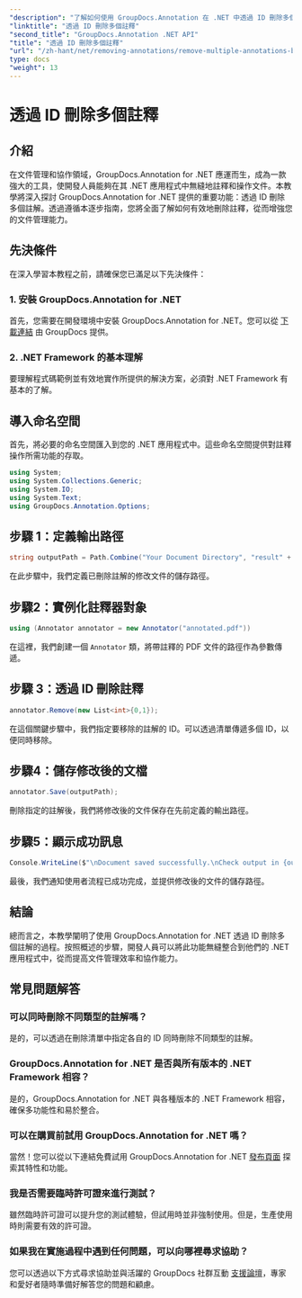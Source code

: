 ```yaml
---
"description": "了解如何使用 GroupDocs.Annotation 在 .NET 中透過 ID 刪除多個註釋，輕鬆增強您的文件管理能力。"
"linktitle": "透過 ID 刪除多個註釋"
"second_title": "GroupDocs.Annotation .NET API"
"title": "透過 ID 刪除多個註釋"
"url": "/zh-hant/net/removing-annotations/remove-multiple-annotations-by-ids/"
type: docs
"weight": 13
---
```


# 透過 ID 刪除多個註釋

## 介紹
在文件管理和協作領域，GroupDocs.Annotation for .NET 應運而生，成為一款強大的工具，使開發人員能夠在其 .NET 應用程式中無縫地註釋和操作文件。本教學將深入探討 GroupDocs.Annotation for .NET 提供的重要功能：透過 ID 刪除多個註解。透過遵循本逐步指南，您將全面了解如何有效地刪除註釋，從而增強您的文件管理能力。
## 先決條件
在深入學習本教程之前，請確保您已滿足以下先決條件：
### 1. 安裝 GroupDocs.Annotation for .NET
首先，您需要在開發環境中安裝 GroupDocs.Annotation for .NET。您可以從 [下載連結](https://releases.groupdocs.com/annotation/net/) 由 GroupDocs 提供。
### 2. .NET Framework 的基本理解
要理解程式碼範例並有效地實作所提供的解決方案，必須對 .NET Framework 有基本的了解。

## 導入命名空間
首先，將必要的命名空間匯入到您的 .NET 應用程式中。這些命名空間提供對註釋操作所需功能的存取。
```csharp
using System;
using System.Collections.Generic;
using System.IO;
using System.Text;
using GroupDocs.Annotation.Options;
```

## 步驟 1：定義輸出路徑
```csharp
string outputPath = Path.Combine("Your Document Directory", "result" + Path.GetExtension("input.pdf"));
```
在此步驟中，我們定義已刪除註解的修改文件的儲存路徑。
## 步驟2：實例化註釋器對象
```csharp
using (Annotator annotator = new Annotator("annotated.pdf"))
```
在這裡，我們創建一個 `Annotator` 類，將帶註釋的 PDF 文件的路徑作為參數傳遞。
## 步驟 3：透過 ID 刪除註釋
```csharp
annotator.Remove(new List<int>{0,1});
```
在這個關鍵步驟中，我們指定要移除的註解的 ID。可以透過清單傳遞多個 ID，以便同時移除。
## 步驟4：儲存修改後的文檔
```csharp
annotator.Save(outputPath);
```
刪除指定的註解後，我們將修改後的文件保存在先前定義的輸出路徑。
## 步驟5：顯示成功訊息
```csharp
Console.WriteLine($"\nDocument saved successfully.\nCheck output in {outputPath}.");
```
最後，我們通知使用者流程已成功完成，並提供修改後的文件的儲存路徑。

## 結論
總而言之，本教學闡明了使用 GroupDocs.Annotation for .NET 透過 ID 刪除多個註解的過程。按照概述的步驟，開發人員可以將此功能無縫整合到他們的 .NET 應用程式中，從而提高文件管理效率和協作能力。
## 常見問題解答
### 可以同時刪除不同類型的註解嗎？
是的，可以透過在刪除清單中指定各自的 ID 同時刪除不同類型的註解。
### GroupDocs.Annotation for .NET 是否與所有版本的 .NET Framework 相容？
是的，GroupDocs.Annotation for .NET 與各種版本的 .NET Framework 相容，確保多功能性和易於整合。
### 可以在購買前試用 GroupDocs.Annotation for .NET 嗎？
當然！您可以從以下連結免費試用 GroupDocs.Annotation for .NET [發布頁面](https://releases.groupdocs.com/) 探索其特性和功能。
### 我是否需要臨時許可證來進行測試？
雖然臨時許可證可以提升您的測試體驗，但試用時並非強制使用。但是，生產使用時則需要有效的許可證。
### 如果我在實施過程中遇到任何問題，可以向哪裡尋求協助？
您可以透過以下方式尋求協助並與活躍的 GroupDocs 社群互動 [支援論壇](https://forum.groupdocs.com/c/annotation/10)，專家和愛好者隨時準備好解答您的問題和顧慮。